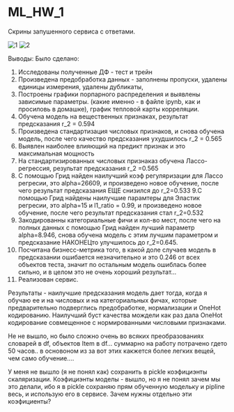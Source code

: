 # ML_HW_1
Скрины запушенного сервиса с ответами.

![1](https://github.com/vsevolod-anlst/ML_HW_1/assets/135347017/d00e50b6-2fe8-4311-ab40-ad8f4449e98b)
![2](https://github.com/vsevolod-anlst/ML_HW_1/assets/135347017/7005fc51-7b31-40f0-9d8a-a316d79e09a4)

Выводы:
Было сделано:
1. Исследованы полученные ДФ - тест и трейн
2. Произведена предобработка данных - заполнены пропуски, удалены единицы измерения, удалены дубликаты, 
3. Построены графики порпарного распределения и выявлены зависимые параметры. (какие именно - в файле ipynb, как и просиловь в домашке), график тепловой карты корреляции.
4. Обучена модель на вещественных признаках, результат предсказания r_2 = 0.594
5. Произведена стандартизация числовых признаков, и снова обучена модель, после чего качество предсказания ухудшилось r_2 = 0.565
6. Выявлен наиболее влияющий на предикт признак и это максимальная мощность
7. На стандартизированных числовых признаказ обучена Лассо-регрессия, результат предсказания r_2 =0.565
8. С помощью Грид найден наилучший коэф регуляризации для Лассо регресии, это alpha=26609, и произведено новое обучение, после чего результат предсказания ЕЩЕ снизился до r_2=0.533
9.С помощью Грид найдены наилучшие парамтеры для Эластик регресии, это alpha=15 и l1_ratio = 0.99, и произведено новое обучение, после чего результат предсказания стал r_2=0.532
10. Закодированны категориальные фичи и кол-во мест, после чего на полных данных с помощью Грид найден лучший параметр alpha=8.946, снова обучена модель с этим лучшим параметром и предсказание НАКОНЕЦто улучшилось до r_2=0.645.
11. Посчитана бизнесс-метрика того, в какой доле случаев модель в предсказании ошибается незначительно и это 0.246 от всех объектов теста, значит по остальным модель ошиблась более сильно, и в целом это не очень хороший результат...
12. Реализован сервис.

Результаты - наилучшие предсказания модель дает тогда, когда я обучаю ее и на числовых и на категориальных фичах, которые предварительно подверглись предобработке, нормализации и OneHot кодированию.
Наилучший буст качества мождели как раз дала OneHot кодирование совмещенное с нормированными числовыми признаками.

Не не вышло, но было сложно очень во всяких преобразованиях словарей в df, объектов Item в df... суммарно на работу потрачено гдето 50 часов.. в основоном из за вот этих какжется более легких вещей, чем само обучение....

У меня не вышло (я не понял как) сохранить в pickle коэфициэнты скаляризации.
Коэфициэнты моделы - вышло, но я не понял зачем мы это делали, ибо я в pickle сохраняю прям обученную модельку и pipline весь, и использую его в сервисе. Зачем нужны отдельно эти коэфициенты?
